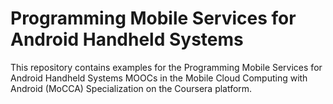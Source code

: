 Programming Mobile Services for Android Handheld Systems
========================================================

This repository contains examples for the Programming Mobile Services
for Android Handheld Systems MOOCs in the Mobile Cloud Computing with
Android (MoCCA) Specialization on the Coursera platform.
